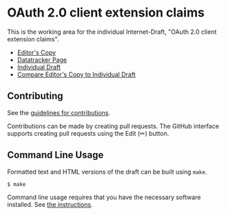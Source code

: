 # OAuth 2.0 client extension claims

This is the working area for the individual Internet-Draft, "OAuth 2.0 client extension claims".

* [Editor's Copy](https://identitymonk.github.io/draft-lombardo-oauth-client-extension-claims/#go.draft-lombardo-oauth-client-extension-claims.html)
* [Datatracker Page](https://datatracker.ietf.org/doc/draft-lombardo-oauth-client-extension-claims)
* [Individual Draft](https://datatracker.ietf.org/doc/html/draft-lombardo-oauth-client-extension-claims)
* [Compare Editor's Copy to Individual Draft](https://identitymonk.github.io/draft-lombardo-oauth-client-extension-claims/#go.draft-lombardo-oauth-client-extension-claims.diff)


## Contributing

See the
[guidelines for contributions](https://github.com/identitymonk/draft-lombardo-oauth-client-extension-claims/blob/main/CONTRIBUTING.md).

Contributions can be made by creating pull requests.
The GitHub interface supports creating pull requests using the Edit (✏) button.


## Command Line Usage

Formatted text and HTML versions of the draft can be built using `make`.

```sh
$ make
```

Command line usage requires that you have the necessary software installed.  See
[the instructions](https://github.com/martinthomson/i-d-template/blob/main/doc/SETUP.md).

